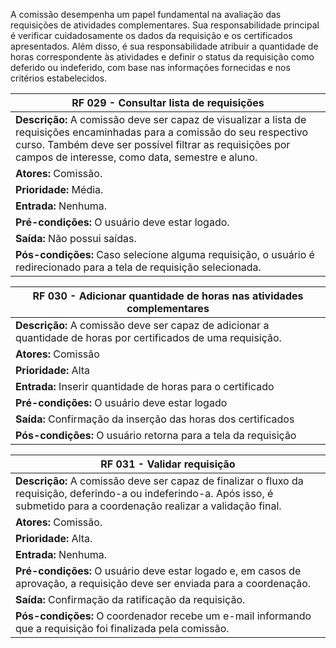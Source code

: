 A comissão desempenha um papel fundamental na avaliação das requisições de atividades complementares. Sua responsabilidade principal é verificar cuidadosamente os dados da requisição e os certificados apresentados. Além disso, é sua responsabilidade atribuir a quantidade de horas correspondente às atividades e definir o status da requisição como deferido ou indeferido, com base nas informações fornecidas e nos critérios estabelecidos.

| RF 029 - Consultar lista de requisições                                                                                                                                                                                                   |
| ----------------------------------------------------------------------------------------------------------------------------------------------------------------------------------------------------------------------------------------- |
| **Descrição:** A comissão deve ser capaz de visualizar a lista de requisições encaminhadas para a comissão do seu respectivo curso. Também deve ser possível filtrar as requisições por campos de interesse, como data, semestre e aluno. |
| **Atores:** Comissão.                                                                                                                                                                                                                     |
| **Prioridade:** Média.                                                                                                                                                                                                                    |
| **Entrada:** Nenhuma.                                                                                                                                                                                                                     |
| **Pré-condições:** O usuário deve estar logado.                                                                                                                                                                                           |
| **Saída:** Não possui saídas.                                                                                                                                                                                                             |
| **Pós-condições:** Caso selecione alguma requisição, o usuário é redirecionado para a tela de requisição selecionada.                                                                                                                     |

| RF 030 - Adicionar quantidade de horas nas atividades complementares                                            |
| --------------------------------------------------------------------------------------------------------------- |
| **Descrição:** A comissão deve ser capaz de adicionar a quantidade de horas por certificados de uma requisição. |
| **Atores:** Comissão                                                                                            |
| **Prioridade:** Alta                                                                                            |
| **Entrada:** Inserir quantidade de horas para o certificado                                                     |
| **Pré-condições:** O usuário deve estar logado                                                                  |
| **Saída:** Confirmação da inserção das horas dos certificados                                                   |
| **Pós-condições:** O usuário retorna para a tela da requisição                                                  |

| RF 031 - Validar requisição                                                                                                                                                      |
| -------------------------------------------------------------------------------------------------------------------------------------------------------------------------------- |
| **Descrição:** A comissão deve ser capaz de finalizar o fluxo da requisição, deferindo-a ou indeferindo-a. Após isso, é submetido para a coordenação realizar a validação final. |
| **Atores:** Comissão.                                                                                                                                                            |
| **Prioridade:** Alta.                                                                                                                                                            |
| **Entrada:** Nenhuma.                                                                                                                                                            |
| **Pré-condições:** O usuário deve estar logado e, em casos de aprovação, a requisição deve ser enviada para a coordenação.                                                       |
| **Saída:** Confirmação da ratificação da requisição.                                                                                                                             |
| **Pós-condições:** O coordenador recebe um e-mail informando que a requisição foi finalizada pela comissão.                                                                      |